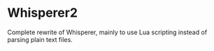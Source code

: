 Whisperer2
==========

Complete rewrite of Whisperer, mainly to use Lua scripting instead of parsing plain text files.
